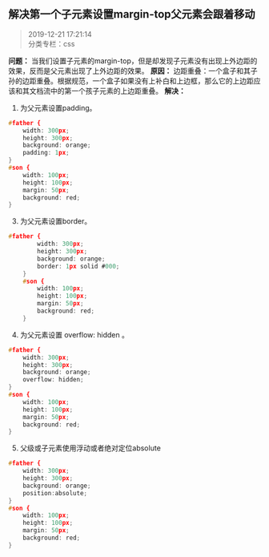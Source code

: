 ## 解决第一个子元素设置margin-top父元素会跟着移动
> 2019-12-21 17:21:14 
<br>分类专栏：css 


**问题：**
当我们设置子元素的margin-top，但是却发现子元素没有出现上外边距的效果，反而是父元素出现了上外边距的效果。
**原因：**
边距重叠：一个盒子和其子孙的边距重叠。根据规范，一个盒子如果没有上补白和上边框，那么它的上边距应该和其文档流中的第一个孩子元素的上边距重叠。
**解决：**
1. 为父元素设置padding。

```c
#father {
    width: 300px;
    height: 300px;
    background: orange;
    padding: 1px;
}
#son {
    width: 100px;
    height: 100px;
    margin: 50px;
    background: red;
}
```

3. 为父元素设置border。

```c
#father {
	    width: 300px;
	    height: 300px;
	    background: orange;
	    border: 1px solid #000;
	}
	#son {
	    width: 100px;
	    height: 100px;
	    margin: 50px;
	    background: red;
	}

```

4. 为父元素设置 overflow: hidden 。

```cpp
#father {
    width: 300px;
    height: 300px;
    background: orange;
    overflow: hidden;
}
#son {
    width: 100px;
    height: 100px;
    margin: 50px;
    background: red;
}

```

5. 父级或子元素使用浮动或者绝对定位absolute

```c
#father {
    width: 300px;
    height: 300px;
    background: orange;
    position:absolute;
}
#son {
    width: 100px;
    height: 100px;
    margin: 50px;
    background: red;
}
```
